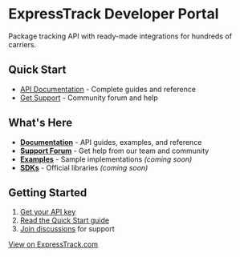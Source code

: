 # ExpressTrack Developer Portal

Package tracking API with ready-made integrations for hundreds of carriers.

## Quick Start
- [API Documentation](https://expresstrack.net/docs/) - Complete guides and reference
- [Get Support](../../discussions) - Community forum and help

## What's Here
- **[Documentation](docs/)** - API guides, examples, and reference
- **[Support Forum](../../discussions)** - Get help from our team and community
- **[Examples](examples/)** - Sample implementations *(coming soon)*
- **[SDKs](sdks/)** - Official libraries *(coming soon)*

## Getting Started
1. [Get your API key](https://expresstrack.com/signup)
2. [Read the Quick Start guide](docs/guides/quick-start.md)
3. [Join discussions](../../discussions) for support

[View on ExpressTrack.com](https://expresstrack.com/docs)
